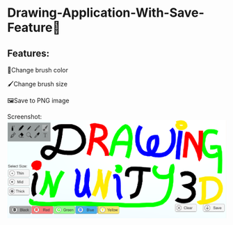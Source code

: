 # Drawing-Application-With-Save-Feature🎨

## Features:

🌈Change brush color

🖌️Change brush size

🖼Save to PNG image

Screenshot:
![screenshot](/unityPaint.png)
